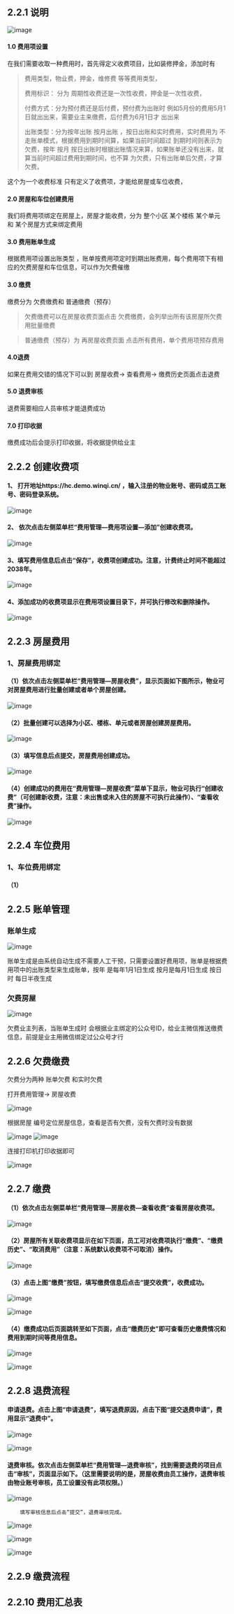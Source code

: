 ﻿## 2.2.1 说明

![image](img/089.png)

#### 1.0 费用项设置

在我们需要收取一种费用时，首先得定义收费项目，比如装修押金，添加时有
> 费用类型，物业费，押金，维修费 等等费用类型，
>
>费用标识： 分为 周期性收费还是一次性收费，押金是一次性收费，
>
>付费方式：分为预付费还是后付费，预付费为出账时 例如5月份的费用5月1日就出出来，需要业主来缴费，后付费为6月1日才
出出来
>
> 出账类型：分为按年出账 按月出账 ，按日出账和实时费用，实时费用为 不走账单模式，根据费用到期时间算，如果当前时间超过
到期时间则表示为欠费，按年 按月 按日出账时根据出账情况来算，如果账单还没有出来，就算当前时间超过费用到期时间，也不算
为欠费，只有出账单后欠费，才算欠费。

这个为一个收费标准 只有定义了收费项，才能给房屋或车位收费，

#### 2.0 房屋和车位创建费用

我们将费用项绑定在房屋上，房屋才能收费，分为 整个小区 某个楼栋 某个单元 和 某个房屋方式来绑定费用

#### 3.0 费用账单生成

根据费用项设置出账类型 ，账单按费用项定时到期出账费用，每个费用项下有相应的欠费房屋和车位信息，可以作为欠费催缴

#### 3.0 缴费

缴费分为 欠费缴费和 普通缴费（预存）

> 欠费缴费可以在房屋收费页面点击 欠费缴费，会列举出所有该房屋所欠费用批量缴费

>  普通缴费（预存）为 再房屋收费页面 点击所有费用，单个费用项预存费用 

#### 4.0退费

如果在费用交错的情况下可以到 房屋收费-> 查看费用-> 缴费历史页面点击退费

#### 5.0 退费审核

退费需要相应人员审核才能退费成功

#### 7.0 打印收据

缴费成功后会提示打印收据，将收据提供给业主

## 2.2.2 创建收费项

#### 1、 打开地址https://hc.demo.winqi.cn/ ，输入注册的物业账号、密码或员工账号、密码登录系统。

![image](img/046.png)

#### 2、 依次点击左侧菜单栏“费用管理—费用项设置—添加”创建收费项。

![image](img/047.png)

#### 3、填写费用信息后点击“保存”，收费项创建成功。注意，计费终止时间不能超过2038年。

![image](img/048.png)

#### 4、添加成功的收费项显示在费用项设置目录下，并可执行修改和删除操作。

![image](img/049.png)

## 2.2.3 房屋费用

### 1、房屋费用绑定

#### （1）依次点击左侧菜单栏“费用管理—房屋收费”，显示页面如下图所示，物业可对房屋费用进行批量创建或者单个房屋创建。

![image](img/050.png)

#### （2）批量创建可以选择为小区、楼栋、单元或者房屋创建房屋费用。

![image](img/051.png)

#### （3）填写信息后点提交，房屋费用创建成功。

![image](img/052.png)

#### （4）创建成功的费用在“费用管理—房屋收费”菜单下显示，物业可执行“创建收费”（可创建新收费，注意：未出售或未入住的房屋不可执行此操作）、“查看收费”操作。

![image](img/053.png)

## 2.2.4 车位费用

### 1、车位费用绑定

#### （1）


## 2.2.5 账单管理


### 账单生成
![image](img/090.png)

账单生成是由系统自动生成不需要人工干预，只需要设置好费用项，账单是根据费用项中的出账类型来生成账单，按年 是每年1月1日生成
按月是每月1日生成 按日时 每日半夜生成

### 欠费房屋

![image](img/091.png)

欠费业主列表，当账单生成时 会根据业主绑定的公众号ID，给业主微信推送缴费信息，前提是业主用微信绑定过公众号才行


## 2.2.6 欠费缴费

欠费分为两种 账单欠费 和实时欠费

打开费用管理-> 房屋收费

![image](img/092.png)

根据房屋 编号定位房屋信息，查看是否有欠费，没有欠费时没有数据

![image](img/093.png)
![image](img/094.png)

连接打印机打印收据即可

![image](img/095.png)



## 2.2.7 缴费

#### （1）依次点击左侧菜单栏“费用管理—房屋收费—查看收费”查看房屋收费项。

![image](img/054.png)

#### （2）房屋所有关联收费项显示在如下页面，员工可对收费项执行“缴费”、“缴费历史”、“取消费用”（注意：系统默认收费项不可取消）操作。

![image](img/055.png)

#### （3）点击上图“缴费”按钮，填写缴费信息后点击“提交收费”，收费成功。

![image](img/056.png)

![image](img/057.png)

#### （4）缴费成功后页面跳转至如下页面，点击“缴费历史”即可查看历史缴费情况和费用到期时间等费用信息。

![image](img/058.png)

![image](img/059.png)

## 2.2.8 退费流程


#### 申请退费。点击上图“申请退费”，填写退费原因，点击下图“提交退费申请”，费用显示“退费中”。

![image](img/060.png)

![image](img/061.png)

#### 退费审核。依次点击左侧菜单栏“费用管理—退费审核”，找到需要退费的项目点击“审核”，页面显示如下。（这里需要说明的是，房屋收费由员工操作，退费审核由物业账号审核，员工设置没有此项权限。）

![image](img/062.png)

        填写审核信息后点击“提交”，退费审核完成。

![image](img/063.png)

![image](img/064.png)

![image](img/065.png)


## 2.2.9 缴费流程

## 2.2.10 费用汇总表

